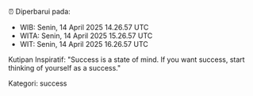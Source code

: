 ⏰ Diperbarui pada:
- WIB: Senin, 14 April 2025 14.26.57 UTC
- WITA: Senin, 14 April 2025 15.26.57 UTC
- WIT: Senin, 14 April 2025 16.26.57 UTC

Kutipan Inspiratif:
"Success is a state of mind. If you want success, start thinking of yourself as a success."


Kategori: success

